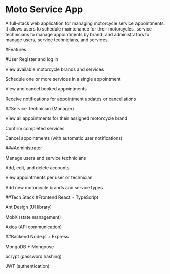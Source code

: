 # Moto Service App

A full-stack web application for managing motorcycle service appointments.
It allows users to schedule maintenance for their motorcycles, service technicians to manage appointments by brand, and administrators to manage users, service technicians, and services.

#Features


#User
Register and log in

View available motorcycle brands and services

Schedule one or more services in a single appointment

View and cancel booked appointments

Receive notifications for appointment updates or cancellations


##Service Technician (Manager)

View all appointments for their assigned motorcycle brand

Confirm completed services

Cancel appointments (with automatic user notifications)


###Administrator

Manage users and service technicians

Add, edit, and delete accounts

View appointments per user or technician

Add new motorcycle brands and service types

##Tech Stack 
#Frontend
React + TypeScript

Ant Design (UI library)

MobX (state management)

Axios (API communication)

##Backend
Node.js + Express

MongoDB + Mongoose

bcrypt (password hashing)

JWT (authentication)

